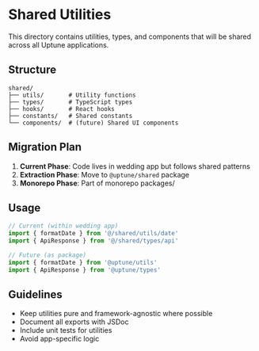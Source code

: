 # Shared Utilities

This directory contains utilities, types, and components that will be shared across all Uptune applications.

## Structure

```
shared/
├── utils/       # Utility functions
├── types/       # TypeScript types
├── hooks/       # React hooks
├── constants/   # Shared constants
└── components/  # (future) Shared UI components
```

## Migration Plan

1. **Current Phase**: Code lives in wedding app but follows shared patterns
2. **Extraction Phase**: Move to `@uptune/shared` package
3. **Monorepo Phase**: Part of monorepo packages/

## Usage

```typescript
// Current (within wedding app)
import { formatDate } from '@/shared/utils/date'
import { ApiResponse } from '@/shared/types/api'

// Future (as package)
import { formatDate } from '@uptune/utils'
import { ApiResponse } from '@uptune/types'
```

## Guidelines

- Keep utilities pure and framework-agnostic where possible
- Document all exports with JSDoc
- Include unit tests for utilities
- Avoid app-specific logic